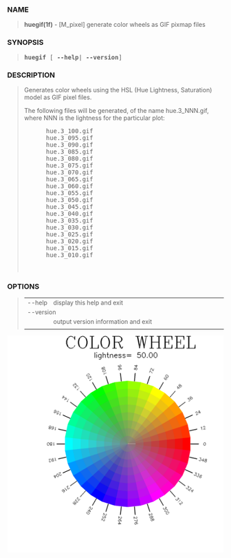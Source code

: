 <?
<body>
  <a name="top" id="top"></a>

  <div id="Container">
    <div id="Content">
      <div class="c9">
      </div><a name="0"></a>

      <h3><a name="0">NAME</a></h3>

      <blockquote>
        <b>huegif(1f)</b> - [M_pixel] generate color wheels as GIF pixmap files 
      </blockquote><a name="contents" id="contents"></a>

      <h3><a name="6">SYNOPSIS</a></h3>

      <blockquote>
        <pre>
<b>huegif</b> [ <b>--help</b>| <b>--version</b>]
</pre>
      </blockquote><a name="2"></a>

      <h3><a name="2">DESCRIPTION</a></h3>

      <blockquote>
        <p>Generates color wheels using the HSL (Hue Lightness, Saturation) model as GIF pixel files.</p>

        <p>The following files will be generated, of the name hue.3_NNN.gif, where NNN is the lightness for the particular plot:</p>
        <pre>
      hue.3_100.gif
      hue.3_095.gif
      hue.3_090.gif
      hue.3_085.gif
      hue.3_080.gif
      hue.3_075.gif
      hue.3_070.gif
      hue.3_065.gif
      hue.3_060.gif
      hue.3_055.gif
      hue.3_050.gif
      hue.3_045.gif
      hue.3_040.gif
      hue.3_035.gif
      hue.3_030.gif
      hue.3_025.gif
      hue.3_020.gif
      hue.3_015.gif
      hue.3_010.gif
<br />
</pre>
      </blockquote><a name="3"></a>

      <h3><a name="3">OPTIONS</a></h3>

      <blockquote>
        <table cellpadding="3">
          <tr valign="top">
            <td class="c10" width="6%" nowrap="nowrap">--help</td>

            <td valign="bottom">display this help and exit</td>
          </tr>

          <tr valign="top">
            <td class="c10" colspan="2">--version</td>
          </tr>

          <tr valign="top">
            <td width="6%"></td>

            <td>output version information and exit</td>
          </tr>

          <tr>
            <td></td>
          </tr>
        </table>
      </blockquote><a name="4"></a>

      <div class="c9"><img src="../docs/images/huegif.1.gif" /></div>
    </div>
  </div>
</body>
</html>
